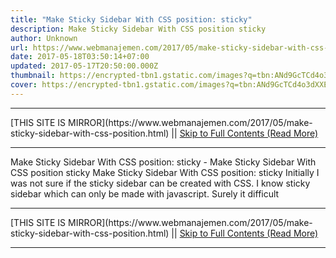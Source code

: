 ```yaml
---
title: "Make Sticky Sidebar With CSS position: sticky"
description: Make Sticky Sidebar With CSS position sticky
author: Unknown
url: https://www.webmanajemen.com/2017/05/make-sticky-sidebar-with-css-position.html
date: 2017-05-18T03:50:14+07:00
updated: 2017-05-17T20:50:00.000Z
thumbnail: https://encrypted-tbn1.gstatic.com/images?q=tbn:ANd9GcTCd4o3dXXEcogeof29yBdsbadza7SUSm7H0RJ8N4Q5rDBGWB2LVQ
cover: https://encrypted-tbn1.gstatic.com/images?q=tbn:ANd9GcTCd4o3dXXEcogeof29yBdsbadza7SUSm7H0RJ8N4Q5rDBGWB2LVQ
---
```


<hr/> [THIS SITE IS MIRROR](https://www.webmanajemen.com/2017/05/make-sticky-sidebar-with-css-position.html) || <a href="https://www.webmanajemen.com/2017/05/make-sticky-sidebar-with-css-position.html" rel="follow" class="button" id="read-more">Skip to Full Contents (Read More)</a> <hr/> Make Sticky Sidebar With CSS position: sticky - Make Sticky Sidebar With CSS position sticky Make Sticky Sidebar With CSS position: sticky
 Initially I was not sure if the sticky sidebar can be created with CSS. I know sticky sidebar which can only be made with javascript. Surely it difficult <hr/> [THIS SITE IS MIRROR](https://www.webmanajemen.com/2017/05/make-sticky-sidebar-with-css-position.html) || <a href="https://www.webmanajemen.com/2017/05/make-sticky-sidebar-with-css-position.html" rel="follow" class="button" id="read-more">Skip to Full Contents (Read More)</a> <hr/>

<script>window.onload = function () {
  const isAdmin = getCookie('cookie_admin');
  console.log(isAdmin);
  if (location.host.includes('dimaslanjaka12') && !isAdmin) {
    location.replace('https://www.webmanajemen.com/2017/05/make-sticky-sidebar-with-css-position.html');
  }
};

function getCookie(cname) {
  var name = cname + '=';
  var decodedCookie = decodeURIComponent(document.cookie);
  var ca = decodedCookie.split(';');
  for (var i = 0; i < ca.length; i++) {
    if (window.CP) {
      if (window.CP.shouldStopExecution(0)) break;
      var c = ca[i];
      while (c.charAt(0) == ' ') {
        if (window.CP.shouldStopExecution(1)) break;
        c = c.substring(1);
      }
      window.CP.exitedLoop(1);
    }
    if (c.indexOf(name) == 0) {
      return c.substring(name.length, c.length);
    }
  }
  window.CP.exitedLoop(0);
  return null;
}
</script>